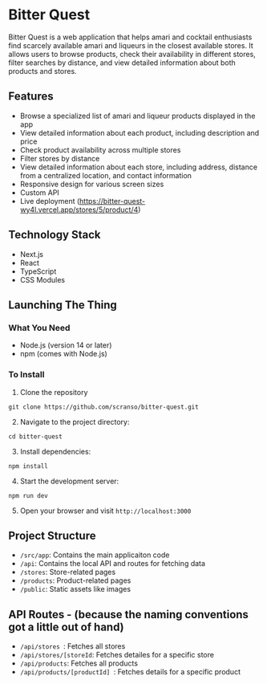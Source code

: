 # Bitter Quest

Bitter Quest is a web application that helps amari and cocktail enthusiasts find scarcely available amari and liqueurs in the closest available stores. It allows users to browse products, check their availability in different stores, filter searches by distance, and view detailed information about both products and stores. 

## Features 

- Browse a specialized list of amari and liqueur products displayed in the app
- View detailed information about each product, including description and price
- Check product availability across multiple stores
- Filter stores by distance
- View detailed information about each store, including address, distance from a centralized location, and contact information
- Responsive design for various screen sizes
- Custom API
- Live deployment (https://bitter-quest-wy4l.vercel.app/stores/5/product/4)


## Technology Stack

- Next.js
- React
- TypeScript
- CSS Modules

## Launching The Thing

### What You Need

- Node.js (version 14 or later)
- npm (comes with Node.js)

### To Install

1. Clone the repository
   
```git clone https://github.com/scranso/bitter-quest.git```

2. Navigate to the project directory:
   
```cd bitter-quest```

3. Install dependencies:
   
```npm install```

4. Start the development server:
   
```npm run dev```

5. Open your browser and visit `http://localhost:3000`


## Project Structure

- `/src/app`: Contains the main applicaiton code
- `/api`: Contains the local API and routes for fetching data
- `/stores`: Store-related pages
- `/products`: Product-related pages
- `/public`: Static assets like images

## API Routes - (because the naming conventions got a little out of hand)

- `/api/stores `: Fetches all stores
- `/api/stores/[storeId`: Fetches detailes for a specific store
- `/api/products`: Fetches all products
- `/api/products/[productId] `: Fetches details for a specific product
